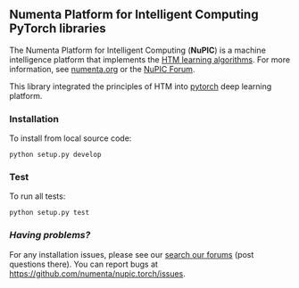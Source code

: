 ## Numenta Platform for Intelligent Computing PyTorch libraries

The Numenta Platform for Intelligent Computing (**NuPIC**) is a machine intelligence platform that implements the [HTM learning algorithms](https://numenta.com/resources/papers-videos-and-more/).  For more information, see [numenta.org](http://numenta.org) or the [NuPIC Forum](https://discourse.numenta.org/c/nupic).

This library integrated the principles of HTM into [pytorch](https://pytorch.org/) deep learning platform.

### Installation

To install from local source code:
    
    python setup.py develop

### Test

To run all tests:

    python setup.py test

### _Having problems?_

For any installation issues, please see our [search our forums](https://discourse.numenta.org/search?q=tag%3Ainstallation%20category%3A10) (post questions there). You can report bugs at https://github.com/numenta/nupic.torch/issues.


